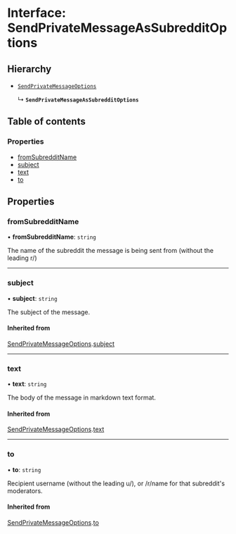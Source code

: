 # Interface: SendPrivateMessageAsSubredditOptions

## Hierarchy

- [`SendPrivateMessageOptions`](SendPrivateMessageOptions.md)

  ↳ **`SendPrivateMessageAsSubredditOptions`**

## Table of contents

### Properties

- [fromSubredditName](SendPrivateMessageAsSubredditOptions.md#fromsubredditname)
- [subject](SendPrivateMessageAsSubredditOptions.md#subject)
- [text](SendPrivateMessageAsSubredditOptions.md#text)
- [to](SendPrivateMessageAsSubredditOptions.md#to)

## Properties

### fromSubredditName

• **fromSubredditName**: `string`

The name of the subreddit the message is being sent from (without the leading r/)

---

### subject

• **subject**: `string`

The subject of the message.

#### Inherited from

[SendPrivateMessageOptions](SendPrivateMessageOptions.md).[subject](SendPrivateMessageOptions.md#subject)

---

### text

• **text**: `string`

The body of the message in markdown text format.

#### Inherited from

[SendPrivateMessageOptions](SendPrivateMessageOptions.md).[text](SendPrivateMessageOptions.md#text)

---

### to

• **to**: `string`

Recipient username (without the leading u/), or /r/name for that subreddit's moderators.

#### Inherited from

[SendPrivateMessageOptions](SendPrivateMessageOptions.md).[to](SendPrivateMessageOptions.md#to)

